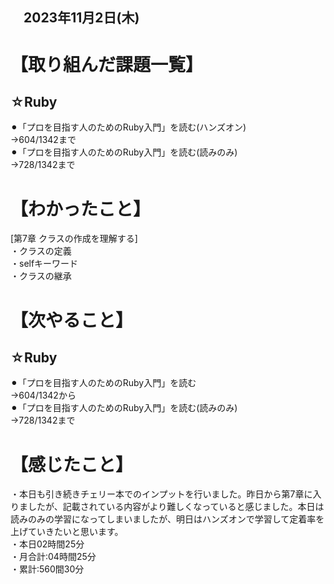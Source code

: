 ## 　2023年11月2日(木)
# 【取り組んだ課題一覧】
## ☆Ruby
⚫︎「プロを目指す人のためのRuby入門」を読む(ハンズオン)<br>
→604/1342まで<br>
⚫︎「プロを目指す人のためのRuby入門」を読む(読みのみ)<br>
→728/1342まで<br>
# 【わかったこと】
[第7章 クラスの作成を理解する]<br>
・クラスの定義<br>
・selfキーワード<br>
・クラスの継承<br>
# 【次やること】
## ☆Ruby
⚫︎「プロを目指す人のためのRuby入門」を読む<br>
→604/1342から<br>
⚫︎「プロを目指す人のためのRuby入門」を読む(読みのみ)<br>
→728/1342まで<br>
# 【感じたこと】
・本日も引き続きチェリー本でのインプットを行いました。昨日から第7章に入りましたが、記載されている内容がより難しくなっていると感じました。本日は読みのみの学習になってしまいましたが、明日はハンズオンで学習して定着率を上げていきたいと思います。<br>
・本日02時間25分<br>
・月合計:04時間25分<br>
・累計:560間30分<br>
